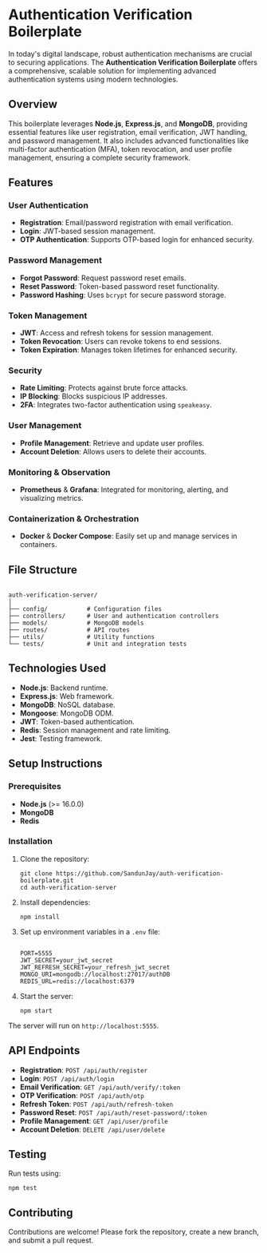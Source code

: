 <h1>Authentication Verification Boilerplate</h1>

<p>In today's digital landscape, robust authentication mechanisms are crucial to securing applications. The <strong>Authentication Verification Boilerplate</strong> offers a comprehensive, scalable solution for implementing advanced authentication systems using modern technologies.</p>

<h2>Overview</h2>
<p>This boilerplate leverages <strong>Node.js</strong>, <strong>Express.js</strong>, and <strong>MongoDB</strong>, providing essential features like user registration, email verification, JWT handling, and password management. It also includes advanced functionalities like multi-factor authentication (MFA), token revocation, and user profile management, ensuring a complete security framework.</p>

<h2>Features</h2>

<h3>User Authentication</h3>
<ul>
  <li><strong>Registration</strong>: Email/password registration with email verification.</li>
  <li><strong>Login</strong>: JWT-based session management.</li>
  <li><strong>OTP Authentication</strong>: Supports OTP-based login for enhanced security.</li>
</ul>

<h3>Password Management</h3>
<ul>
  <li><strong>Forgot Password</strong>: Request password reset emails.</li>
  <li><strong>Reset Password</strong>: Token-based password reset functionality.</li>
  <li><strong>Password Hashing</strong>: Uses <code>bcrypt</code> for secure password storage.</li>
</ul>

<h3>Token Management</h3>
<ul>
  <li><strong>JWT</strong>: Access and refresh tokens for session management.</li>
  <li><strong>Token Revocation</strong>: Users can revoke tokens to end sessions.</li>
  <li><strong>Token Expiration</strong>: Manages token lifetimes for enhanced security.</li>
</ul>

<h3>Security</h3>
<ul>
  <li><strong>Rate Limiting</strong>: Protects against brute force attacks.</li>
  <li><strong>IP Blocking</strong>: Blocks suspicious IP addresses.</li>
  <li><strong>2FA</strong>: Integrates two-factor authentication using <code>speakeasy</code>.</li>
</ul>

<h3>User Management</h3>
<ul>
  <li><strong>Profile Management</strong>: Retrieve and update user profiles.</li>
  <li><strong>Account Deletion</strong>: Allows users to delete their accounts.</li>
</ul>

<h3>Monitoring & Observation</h3>
<ul>
  <li><strong>Prometheus</strong> & <strong>Grafana</strong>: Integrated for monitoring, alerting, and visualizing metrics.</li>
</ul>

<h3>Containerization & Orchestration</h3>
<ul>
  <li><strong>Docker</strong> & <strong>Docker Compose</strong>: Easily set up and manage services in containers.</li>
</ul>

<h2>File Structure</h2>

<pre><code>
auth-verification-server/
│
├── config/           # Configuration files
├── controllers/      # User and authentication controllers
├── models/           # MongoDB models
├── routes/           # API routes
├── utils/            # Utility functions
└── tests/            # Unit and integration tests
</code></pre>

<h2>Technologies Used</h2>
<ul>
  <li><strong>Node.js</strong>: Backend runtime.</li>
  <li><strong>Express.js</strong>: Web framework.</li>
  <li><strong>MongoDB</strong>: NoSQL database.</li>
  <li><strong>Mongoose</strong>: MongoDB ODM.</li>
  <li><strong>JWT</strong>: Token-based authentication.</li>
  <li><strong>Redis</strong>: Session management and rate limiting.</li>
  <li><strong>Jest</strong>: Testing framework.</li>
</ul>

<h2>Setup Instructions</h2>

<h3>Prerequisites</h3>
<ul>
  <li><strong>Node.js</strong> (>= 16.0.0)</li>
  <li><strong>MongoDB</strong></li>
  <li><strong>Redis</strong></li>
</ul>

<h3>Installation</h3>
<ol>
  <li>Clone the repository:</li>
  <pre><code>git clone https://github.com/SandunJay/auth-verification-boilerplate.git
cd auth-verification-server
</code></pre>
  <li>Install dependencies:</li>
  <pre><code>npm install</code></pre>
  <li>Set up environment variables in a <code>.env</code> file:</li>
  <pre><code>
PORT=5555
JWT_SECRET=your_jwt_secret
JWT_REFRESH_SECRET=your_refresh_jwt_secret
MONGO_URI=mongodb://localhost:27017/authDB
REDIS_URL=redis://localhost:6379
</code></pre>
  <li>Start the server:</li>
  <pre><code>npm start</code></pre>
</ol>

<p>The server will run on <code>http://localhost:5555</code>.</p>

<h2>API Endpoints</h2>
<ul>
  <li><strong>Registration</strong>: <code>POST /api/auth/register</code></li>
  <li><strong>Login</strong>: <code>POST /api/auth/login</code></li>
  <li><strong>Email Verification</strong>: <code>GET /api/auth/verify/:token</code></li>
  <li><strong>OTP Verification</strong>: <code>POST /api/auth/otp</code></li>
  <li><strong>Refresh Token</strong>: <code>POST /api/auth/refresh-token</code></li>
  <li><strong>Password Reset</strong>: <code>POST /api/auth/reset-password/:token</code></li>
  <li><strong>Profile Management</strong>: <code>GET /api/user/profile</code></li>
  <li><strong>Account Deletion</strong>: <code>DELETE /api/user/delete</code></li>
</ul>

<h2>Testing</h2>
<p>Run tests using:</p>
<pre><code>npm test</code></pre>

<h2>Contributing</h2>
<p>Contributions are welcome! Please fork the repository, create a new branch, and submit a pull request.</p>

